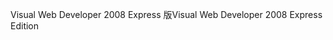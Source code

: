 <span data-ttu-id="4482a-101">Visual Web Developer 2008 Express 版</span><span class="sxs-lookup"><span data-stu-id="4482a-101">Visual Web Developer 2008 Express Edition</span></span>